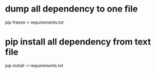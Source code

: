 # dump all dependency to one file 
pip freeze > requirements.txt

# pip install all dependency from text file 
pip install -r requirements.txt
